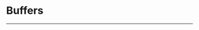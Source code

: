 Buffers 
=======================






-----------------------------------------------------------------------------------------------------